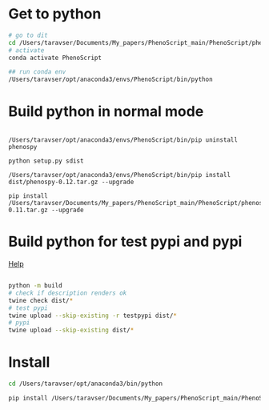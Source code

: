 # Get to python

```bash
# go to dit
cd /Users/taravser/Documents/My_papers/PhenoScript_main/PhenoScript/phenospy_package/phenospy
# activate
conda activate PhenoScript

## run conda env
/Users/taravser/opt/anaconda3/envs/PhenoScript/bin/python
```

# Build python in normal mode

```{bash}

/Users/taravser/opt/anaconda3/envs/PhenoScript/bin/pip uninstall phenospy

python setup.py sdist

/Users/taravser/opt/anaconda3/envs/PhenoScript/bin/pip install dist/phenospy-0.12.tar.gz --upgrade

pip install /Users/taravser/Documents/My_papers/PhenoScript_main/PhenoScript/phenospy_package/dist/phenospy-0.11.tar.gz --upgrade

```


# Build python for test pypi and pypi
[Help](https://realpython.com/pypi-publish-python-package/)

```bash

python -m build
# check if description renders ok
twine check dist/*
# test pypi
twine upload --skip-existing -r testpypi dist/*
# pypi
twine upload --skip-existing dist/*

```

# Install

```bash
cd /Users/taravser/opt/anaconda3/bin/python

pip install /Users/taravser/Documents/My_papers/PhenoScript_main/PhenoScript/phenospy_package/dist/phenospy-0.1.tar.gz --upgrade

```


